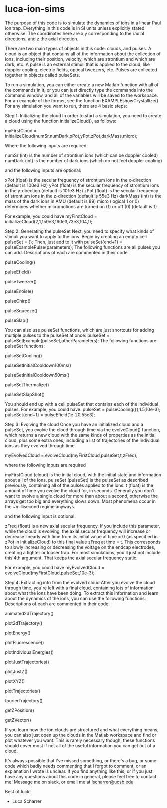 # luca-ion-sims

The purpose of this code is to simulate the dynamics of ions in a linear Paul ion trap.
Everything in this code is in SI units unless explicitly stated otherwise.
The coordinates here are x,y corresponding to the radial directions, and z the axial direction.

There are two main types of objects in this code: clouds, and pulses.
A cloud is an object that contains all of the information about the collection of ions, including their position, velocity, which are strontium and which are dark, etc.
A pulse is an external stimuli that is applied to the cloud, like doppler cooling, electric fields, optical tweezers, etc. Pulses are collected together in objects called pulseSets.

To run a simulation, you can either create a new Matlab function with all of the commands in it, or you can just directly type the commands into the command window, and all of the variables will be saved to the workspace.
For an example of the former, see the function EXAMPLEshowCrystallize()
For any simulation you want to run, there are 4 basic steps:

Step 1: Initializing the cloud
In order to start a simulation, you need to create a cloud using the function initializeCloud(), as follows:

myFirstCloud = initializeCloud(numSr,numDark,xPot,yPot,zPot,darkMass,micro);

Where the following inputs are required:

numSr (int) is the number of strontium ions (which can be doppler cooled)
numDark (int) is the number of dark ions (which do not feel doppler cooling)

and the following inputs are optional:

xPot (float) is the secular frequency of strontium ions in the x-direction (default is 100e3 Hz)
yPot (float) is the secular frequency of strontium ions in the y-direction (default is 101e3 Hz)
zPot (float) is the secular frequency of strontium ions in the z-direction (default is 55e3 Hz)
darkMass (int) is the mass of the dark ions in AMU (default is 89)
micro (logical 1 or 0) determines whether micromotions are turned on (1) or off (0) (default is 1)

For example, you could have myFirstCloud = initializeCloud(2,1,150e3,160e3,73e3,104,1);

Step 2: Generating the pulseSet
Next, you need to specify what kinds of stimuli you want to apply to the ions.
Begin by creating an empty cell pulseSet = {};
Then, just add to it with pulseSet{end+1} = pulseExamplePulse(parameters);
The following functions are all pulses you can add. Descriptions of each are commented in their code.

pulseCooling()

pulseEfield()

pulseTweezer()

pulseEnoise()

pulseChirp()

pulseSqueeze()

pulseSlap()


You can also use pulseSet functions, which are just shortcuts for adding multiple pulses to the pulseSet at once: pulseSet = pulseSetExample(pulseSet,otherParameters);
The following functions are pulseSet functions:

pulseSetCooling()

pulseSetInitialCooldown100ms()

pulseSetInitialCooldown50ms()

pulseSetThermalize()

pulseSetSlapShot()


You should end up with a cell pulseSet that contains each of the individual pulses. For example, you could have:
pulseSet = pulseCooling({},1.5,10e-3);
pulseSet{end+1} = pulseEfield(1e-20,55e3);


Step 3: Evolving the cloud
Once you have an initialized cloud and a pulseSet, you evolve the cloud through time via the evolveCloud() function, which returns a new cloud with the same kinds of properties as the initial cloud, plus some extra ones, including a list of trajectories of the individual ions as they evolved through time.

myEvolvedCloud = evolveCloud(myFirstCloud,pulseSet,t,zFreq);

where the following inputs are required

myFirstCloud (cloud) is the initial cloud, with the initial state and information about all of the ions.
pulseSet (pulseSet) is the pulseSet as described previously, containing all of the pulses applied to the ions.
t (float) is the amount of time you evolve the cloud for, in seconds. Generally you don't want to evolve a single cloud for more than about a second, otherwise the arrays get too big and everything slows down. Most phenomena occur in the ~millisecond regime anyways.

and the following input is optional

zFreq (float) is a new axial secular frequency. If you include this parameter, while the cloud is evolving, the axial secular frequency will increase or decrease linearly with time from its initial value at time = 0 (as specified in zPot in initializeCloud) to this final value zFreq at time = t. This corresponds to slowly increasing or decreasing the voltage on the endcap electrodes, creating a tighter or looser trap. For most simulations, you'll just not include this 4th argument. That keeps the axial secular frequency static.


For example, you could have myEvolvedCloud = evolveCloud(myFirstCloud,pulseSet,10e-3);


Step 4: Extracting info from the evolved cloud
After you evolve the cloud through time, you're left with a final cloud, containing lots of information about what the ions have been doing.
To extract this information and learn about the dynamics of the ions, you can use the following functions. Descriptions of each are commented in their code:
 
animated2dTrajectory()

plot2dTrajectory()

plotEnergy()

plotFluorescence()

plotIndividualEnergies()

plotJustTrajectories()

plotJustZ()

plotXYZ()

plotTrajectories()

fourierTrajectory()

getZPosition()

getZVector()


If you learn how the ion clouds are structured and what everything means, you can also just open up the clouds in the Matlab workspace and find or plot whatever you want. This is rarely necessary though, these functions should cover most if not all of the useful information you can get out of a cloud.



It's always possible that I've missed something, or there's a bug, or some code which badly needs commenting that I forgot to comment, or an explanation I wrote is unclear. If you find anything like this, or if you just have any questions about this code in general, please feel free to contact me! Message me on slack, or email me at lscharrer@ucsb.edu

Best of luck!

 - Luca Scharrer
